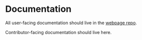 # Documentation

All user-facing documentation should live in the [webpage repo](https://github.com/substratusai/substratusai.github.io).

Contributor-facing documentation should live here.
